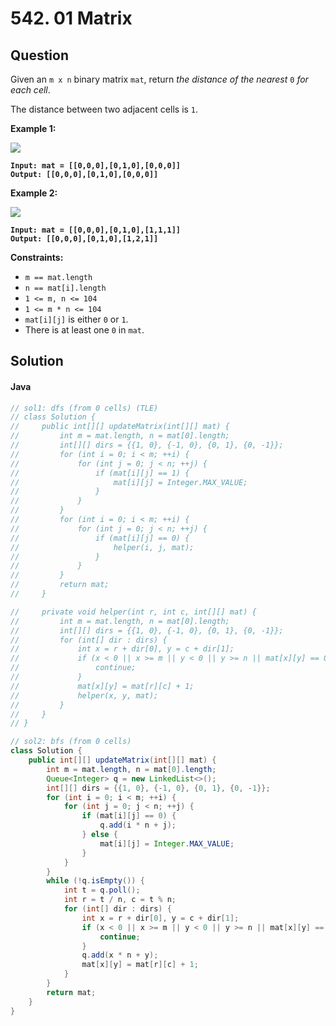 # 542. 01 Matrix

## Question

Given an `m x n` binary matrix `mat`, return _the distance of the nearest_ `0` _for each cell_.

The distance between two adjacent cells is `1`.

**Example 1:**

![](https://assets.leetcode.com/uploads/2021/04/24/01-1-grid.jpg)

<pre><code><strong>Input: mat = [[0,0,0],[0,1,0],[0,0,0]]
</strong><strong>Output: [[0,0,0],[0,1,0],[0,0,0]]
</strong></code></pre>

**Example 2:**

![](https://assets.leetcode.com/uploads/2021/04/24/01-2-grid.jpg)

<pre><code><strong>Input: mat = [[0,0,0],[0,1,0],[1,1,1]]
</strong><strong>Output: [[0,0,0],[0,1,0],[1,2,1]]
</strong></code></pre>

**Constraints:**

* `m == mat.length`
* `n == mat[i].length`
* `1 <= m, n <= 104`
* `1 <= m * n <= 104`
* `mat[i][j]` is either `0` or `1`.
* There is at least one `0` in `mat`.

## Solution

#### Java

```java
// sol1: dfs (from 0 cells) (TLE)
// class Solution {
//     public int[][] updateMatrix(int[][] mat) {
//         int m = mat.length, n = mat[0].length;
//         int[][] dirs = {{1, 0}, {-1, 0}, {0, 1}, {0, -1}};
//         for (int i = 0; i < m; ++i) {
//             for (int j = 0; j < n; ++j) {
//                 if (mat[i][j] == 1) {
//                     mat[i][j] = Integer.MAX_VALUE;
//                 }
//             }
//         }
//         for (int i = 0; i < m; ++i) {
//             for (int j = 0; j < n; ++j) {
//                 if (mat[i][j] == 0) {
//                     helper(i, j, mat);
//                 }
//             }
//         }
//         return mat;
//     }

//     private void helper(int r, int c, int[][] mat) {
//         int m = mat.length, n = mat[0].length;
//         int[][] dirs = {{1, 0}, {-1, 0}, {0, 1}, {0, -1}};
//         for (int[] dir : dirs) {
//             int x = r + dir[0], y = c + dir[1];
//             if (x < 0 || x >= m || y < 0 || y >= n || mat[x][y] == 0 || mat[x][y] <= mat[r][c] + 1) {
//                 continue;
//             }
//             mat[x][y] = mat[r][c] + 1;
//             helper(x, y, mat);
//         }
//     }
// }

// sol2: bfs (from 0 cells)
class Solution {
    public int[][] updateMatrix(int[][] mat) {
        int m = mat.length, n = mat[0].length;
        Queue<Integer> q = new LinkedList<>();
        int[][] dirs = {{1, 0}, {-1, 0}, {0, 1}, {0, -1}};
        for (int i = 0; i < m; ++i) {
            for (int j = 0; j < n; ++j) {
                if (mat[i][j] == 0) {
                    q.add(i * n + j);
                } else {
                    mat[i][j] = Integer.MAX_VALUE;
                }
            }
        }
        while (!q.isEmpty()) {
            int t = q.poll();
            int r = t / n, c = t % n;
            for (int[] dir : dirs) {
                int x = r + dir[0], y = c + dir[1];
                if (x < 0 || x >= m || y < 0 || y >= n || mat[x][y] == 0 || mat[x][y] <= mat[r][c] + 1) {
                    continue;
                }
                q.add(x * n + y);
                mat[x][y] = mat[r][c] + 1;
            }
        }
        return mat;
    }
}
```
